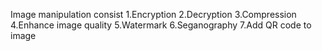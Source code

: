 Image manipulation consist 
1.Encryption
2.Decryption
3.Compression
4.Enhance image quality
5.Watermark
6.Seganography
7.Add QR code to image

